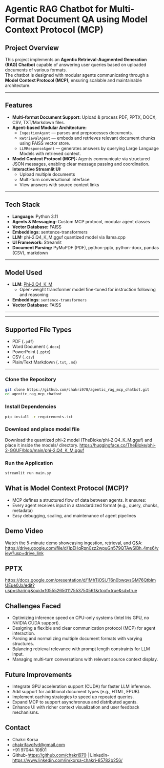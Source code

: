 #  Agentic RAG Chatbot for Multi-Format Document QA using Model Context Protocol (MCP)

## Project Overview

This project implements an **Agentic Retrieval-Augmented Generation (RAG) Chatbot** capable of answering user queries based on uploaded documents of various formats.  
The chatbot is designed with modular agents communicating through a **Model Context Protocol (MCP)**, ensuring scalable and maintainable architecture.

---

## Features

- **Multi-format Document Support:** Upload & process PDF, PPTX, DOCX, CSV, TXT/Markdown files.
- **Agent-based Modular Architecture:**  
  - `IngestionAgent` — parses and preprocesses documents.  
  - `RetrievalAgent` — embeds and retrieves relevant document chunks using FAISS vector store.  
  - `LLMResponseAgent` — generates answers by querying Large Language Models with retrieved context.
- **Model Context Protocol (MCP):** Agents communicate via structured JSON messages, enabling clear message passing and coordination.
- **Interactive Streamlit UI:**  
  - Upload multiple documents  
  - Multi-turn conversational interface  
  - View answers with source context links

---

## Tech Stack

- **Language:** Python 3.11
- **Agents & Messaging:** Custom MCP protocol, modular agent classes
- **Vector Database:** FAISS
- **Embeddings:** sentence-transformers
- **LLM:** phi-2.Q4_K_M.gguf quantized model via llama.cpp
- **UI Framework:** Streamlit
- **Document Parsing:** PyMuPDF (PDF), python-pptx, python-docx, pandas (CSV), markdown

---

##  Model Used

- **LLM**: [Phi-2.Q4_K_M](https://huggingface.co/TheBloke/phi-2-GGUF/blob/main/phi-2.Q4_K_M.gguf)  
  - Open-weight transformer model fine-tuned for instruction following and reasoning
- **Embeddings**: `sentence-transformers` 
- **Vector Database**: FAISS

---
---

##  Supported File Types

-  PDF (`.pdf`)
-  Word Document (`.docx`)
-  PowerPoint (`.pptx`)
-  CSV (`.csv`)
-  Plain/Text Markdown (`.txt`, `.md`)

---

### Clone the Repository

```bash
git clone https://github.com/chakri970/agentic_rag_mcp_chatbot.git
cd agentic_rag_mcp_chatbot
```

### Install Dependencies
```bash
pip install -r requirements.txt
```
### Download and place model file

Download the quantized phi-2 model (TheBloke/phi-2.Q4_K_M.gguf) and place it inside the models/ directory.
https://huggingface.co/TheBloke/phi-2-GGUF/blob/main/phi-2.Q4_K_M.gguf

### Run the Application
```bash
streamlit run main.py
```

## What is Model Context Protocol (MCP)?
- MCP defines a structured flow of data between agents. It ensures:
- Every agent receives input in a standardized format (e.g., query, chunks, metadata)
- Easy debugging, scaling, and maintenance of agent pipelines

## Demo Video
Watch the 5-minute demo showcasing ingestion, retrieval, and Q&A:
https://drive.google.com/file/d/1pEHqRpn0zz2wpuGn579QTAwSlBh_4ms6/view?usp=drive_link

## PPTX
https://docs.google.com/presentation/d/1MhTjOSUT6n0bwqvsGM76QtbImUEue0Jx/edit?usp=sharing&ouid=105552650117553750561&rtpof=true&sd=true

## Challenges Faced
- Optimizing inference speed on CPU-only systems (Intel Iris GPU, no NVIDIA CUDA support).
- Designing a flexible and clear communication protocol (MCP) for agent interaction.
- Parsing and normalizing multiple document formats with varying structures.
- Balancing retrieval relevance with prompt length constraints for LLM input.
- Managing multi-turn conversations with relevant source context display.

## Future Improvements
- Integrate GPU acceleration support (CUDA) for faster LLM inference.
- Add support for additional document types (e.g., HTML, EPUB).
- Implement caching strategies to speed up repeated queries.
- Expand MCP to support asynchronous and distributed agents.
- Enhance UI with richer context visualization and user feedback mechanisms.

## Contact
- Chakri Korsa
- chakrifavofvd@gmail.com
- +91 97044 10801
- Github-https://github.com/chakri970 | LinkedIn-https://www.linkedin.com/in/korsa-chakri-85782b256/




